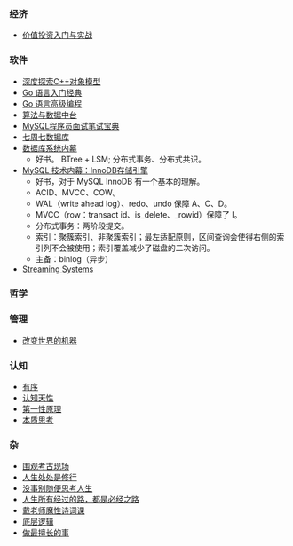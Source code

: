 ### 经济
* [价值投资入门与实战](https://book.douban.com/subject/35218435/)

### 软件
* [深度探索C++对象模型](https://book.douban.com/subject/1091086/)
* [Go 语言入门经典](https://book.douban.com/subject/30339297/)
* [Go 语言高级编程](https://book.douban.com/subject/34442131/)
* [算法与数据中台](https://book.douban.com/subject/35178770/)
* [MySQL程序员面试笔试宝典](https://book.douban.com/subject/35017272/)
* [七周七数据库](https://book.douban.com/subject/24737847/)
* [数据库系统内幕](https://book.douban.com/subject/35078474/)
   * 好书。 BTree + LSM; 分布式事务、分布式共识。
* [MySQL 技术内幕：InnoDB存储引擎](https://book.douban.com/subject/24708143/)
   * 好书，对于 MySQL InnoDB 有一个基本的理解。
   * ACID、MVCC、COW。
   * WAL（write ahead log）、redo、undo 保障 A、C、D。
   * MVCC（row：transact id、is_delete、\_rowid）保障了 I。
   * 分布式事务：两阶段提交。
   * 索引：聚簇索引、非聚簇索引；最左适配原则，区间查询会使得右侧的索引列不会被使用；索引覆盖减少了磁盘的二次访问。
   * 主备：binlog（异步）
* [Streaming Systems](https://book.douban.com/subject/27080632/)

### 哲学

### 管理
* [改变世界的机器](https://book.douban.com/subject/26431010/)

### 认知
* [有序](https://book.douban.com/subject/30205294/)
* [认知天性](https://book.douban.com/subject/30353486/)
* [第一性原理](https://book.douban.com/subject/35265358/)
* [本质思考](https://book.douban.com/subject/35051997/)


### 杂
* [围观考古现场](https://book.douban.com/subject/35257079/)
* [人生处处是修行](https://book.douban.com/subject/35158697/)
* [没事别随便思考人生](https://book.douban.com/subject/26640794/)
* [人生所有经过的路，都是必经之路](https://book.douban.com/subject/26905389/)
* [戴老师魔性诗词课](https://book.douban.com/subject/34996974/)
* [底层逻辑](https://book.douban.com/subject/34874285/)
* [做最擅长的事](https://book.douban.com/subject/26834459/)
